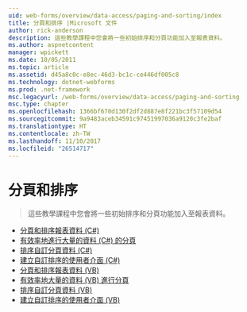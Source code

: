 ```yaml
---
uid: web-forms/overview/data-access/paging-and-sorting/index
title: 分頁和排序 |Microsoft 文件
author: rick-anderson
description: 這些教學課程中您會將一些初始排序和分頁功能加入至報表資料。
ms.author: aspnetcontent
manager: wpickett
ms.date: 10/05/2011
ms.topic: article
ms.assetid: d45a8c0c-e8ec-46d3-bc1c-ce446df005c8
ms.technology: dotnet-webforms
ms.prod: .net-framework
msc.legacyurl: /web-forms/overview/data-access/paging-and-sorting
msc.type: chapter
ms.openlocfilehash: 1366bf670d130f2df2d887e8f221bc3f57109d54
ms.sourcegitcommit: 9a9483aceb34591c97451997036a9120c3fe2baf
ms.translationtype: HT
ms.contentlocale: zh-TW
ms.lasthandoff: 11/10/2017
ms.locfileid: "26514717"
---
```

<a name="paging-and-sorting"></a>分頁和排序
====================
> 這些教學課程中您會將一些初始排序和分頁功能加入至報表資料。


- [分頁和排序報表資料 (C#)](paging-and-sorting-report-data-cs.md)
- [有效率地進行大量的資料 (C#) 的分頁](efficiently-paging-through-large-amounts-of-data-cs.md)
- [排序自訂分頁資料 (C#)](sorting-custom-paged-data-cs.md)
- [建立自訂排序的使用者介面 (C#)](creating-a-customized-sorting-user-interface-cs.md)
- [分頁和排序報表資料 (VB)](paging-and-sorting-report-data-vb.md)
- [有效率地大量的資料 (VB) 進行分頁](efficiently-paging-through-large-amounts-of-data-vb.md)
- [排序自訂分頁資料 (VB)](sorting-custom-paged-data-vb.md)
- [建立自訂排序的使用者介面 (VB)](creating-a-customized-sorting-user-interface-vb.md)
